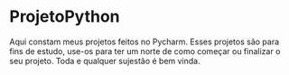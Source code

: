 # ProjetoPython
Aqui constam meus projetos feitos no Pycharm.
Esses projetos são para fins de estudo, use-os para ter um norte de como começar ou finalizar o seu projeto.
Toda e qualquer sujestão é bem vinda.
